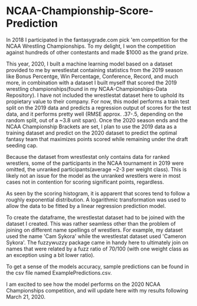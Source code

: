 # NCAA-Championship-Score-Prediction

In 2018 I participated in the fantasygrade.com pick 'em competition for the NCAA Wrestling Championships. To my delight, I won the competition against hundreds of other contestants and made $1000 as the grand prize. 

This year, 2020, I built a machine learning model based on a dataset provided to me by wrestlestat containing statistics from the 2019 season like Bonus Percentge, Win Percentage, Conference, Record, and much more, in combination with a dataset I built myself that scored the 2019 wrestling championships(found in my NCAA-Championships-Data Repository). I have not included the wrestlestat dataset here to uphold its propietary value to their company. For now, this model performs a train test split on the 2019 data and predicts a regression output of scores for the test data, and it performs pretty well (RMSE approx. .37-.5, depending on the random split, out of a ~3.8 unit span). Once the 2020 season ends and the NCAA Championship Brackets are set, I plan to use the 2019 data as a training dataset and predict on the 2020 dataset to predict the optimal fantasy team that maximizes points scored while remaining under the draft seeding cap.

Because the dataset from wrestlestat only contains data for ranked wrestlers, some of the participants in the NCAA tournament in 2019 were omitted, the unranked participants(average ~2-3 per weight class). This is likely not an issue for the model as the unranked wrestlers were in most cases not in contention for scoring significant points, regardless.

As seen by the scoring histogram, it is apparent that scores tend to follow a roughly exponential distribution. A logarithmic transformation was used to allow the data to be fitted by a linear regression prediction model.

To create the dataframe, the wrestlestat dataset had to be joined with the dataset I created. This was rather seamless other than the problem of joining on different name spellings of wrestlers. For example, my dataset used the name 'Cam Sykora' while the wrestlestat dataset used 'Cameron Sykora'. The fuzzywuzzy package came in handy here to ultimately join on names that were related by a fuzz ratio of 70/100 (with one weight class as an exception using a bit lower ratio).

To get a sense of the models accuracy, sample predictions can be found in the csv file named ExamplePredictions.csv.

I am excited to see how the model performs on the 2020 NCAA Championships competition, and will update here with my results following March 21, 2020.
